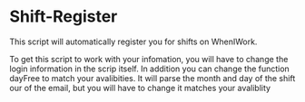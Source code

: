 # Shift-Register
This script will automatically register you for shifts on WhenIWork.

To get this script to work with your infomation, you will have to change the login information in the scrip itself. In addition you can change the function dayFree to match your avalibities. It will parse the month and day of the shift our of the email, but you will have to change it matches your avaliblity
